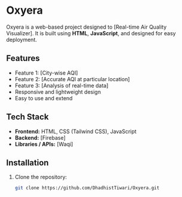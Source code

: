 # Oxyera

Oxyera is a web-based project designed to [Real-time Air Quality Visualizer]. It is built using **HTML**, **JavaScript**, and designed for easy deployment.

## Features

- Feature 1: [City-wise AQI]
- Feature 2: [Accurate AQI at particular location]
- Feature 3: [Analysis of real-time data]
- Responsive and lightweight design
- Easy to use and extend

## Tech Stack

- **Frontend:** HTML, CSS (Tailwind CSS), JavaScript
- **Backend:** [Firebase]
- **Libraries / APIs:** [Waqi]

## Installation

1. Clone the repository:
   ```bash
   git clone https://github.com/DhadhistTiwari/Oxyera.git
